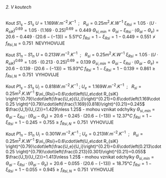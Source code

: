 ###### 2. V koutech

Kout $S1_s-S1_s$
$U=1.169 W.m^{-2}.K^{-1}$   ;   $R_{si}=0.25m^2.K.W^{-1}$
$\xi_{Rsi}=1.05\cdot\left(U\cdot R_{siK} \right)^{0.69}=1.05\cdot \left(1.169\cdot 0.25\right)^{0.69}=0.449$
$\Theta_{si,min} = \Theta_{ai} - \xi_{Rsi}\cdot \left( \Theta_{ai}-\Theta_e \right)=20.6-0.449\cdot \left(20.6 - (-13) \right)=5.51°C$
$f_{Rsi} = 1 - \xi_{Rsi}=1-0.449=0.551 \ngtr f_{Rsi,N}=0.751\ \ \text{NEVYHOVUJE}$

 Kout $S1_n-S1_n$
$U=0.213 W.m^{-2}.K^{-1}$   ;   $R_{si}=0.25m^2.K.W^{-1}$
$\xi_{Rsi}=1.05\cdot\left(U\cdot R_{siK} \right)^{0.69}=1.05\cdot \left(0.213\cdot 0.25\right)^{0.69}=0.139$
$\Theta_{si,min} = \Theta_{ai} - \xi_{Rsi}\cdot \left( \Theta_{ai}-\Theta_e \right)=20.6-0.139\cdot \left(20.6 - (-13) \right)=15.93°C$
$f_{Rsi} = 1 - \xi_{Rsi}=1-0.139=0.861 \ge f_{Rsi,N}=0.751\ \ \text{VYHOVUJE}$

Kout $P1_s-S1_s$
$U_i=0.818 W.m^{-2}.K^{-1}$   ;   $U_e=1.169 W.m^{-2}.K^{-1}$   ;   $R_{si}=0.25m^2.K.W^{-1}$
$\xi_{Rsi}=0.6\cdot\left(U_e\cdot R_{siK} \right)^{0.79}\cdot\left(\frac{U_e}{U_i}\right)^{0.21}=0.6\cdot\left(1.169\cdot 0.25 \right)^{0.79}\cdot\left(\frac{1.169}{0.818}\right)^{0.21}=0.245$
$\frac{U_1}{U_{2}}=1.429\nless 1.25$ - mohou vznikat odchylky
$\Theta_{si,min} = \Theta_{ai} - \xi_{Rsi}\cdot \left( \Theta_{ai}-\Theta_e \right)=20.6-0.245\cdot \left(20.6 - (-13) \right)=12.37°C$
$f_{Rsi} = 1 - \xi_{Rsi}=1-0.245=0.755 \ge f_{Rsi,N}=0.751\ \ \text{VYHOVUJE}$

Kout $P1_n-S1_n$
$U_i=0.301 W.m^{-2}.K^{-1}$   ;   $U_e=0.213 W.m^{-2}.K^{-1}$   ;   $R_{si}=0.25m^2.K.W^{-1}$
$\xi_{Rsi}=0.6\cdot\left(U_e\cdot R_{siK} \right)^{0.79}\cdot\left(\frac{U_e}{U_i}\right)^{0.21}=0.6\cdot\left(0.213\cdot 0.25 \right)^{0.79}\cdot\left(\frac{0.213}{0.301}\right)^{0.21}=0.055$
$\frac{U_1}{U_{2}}=1.413\nless 1.25$ - mohou vznikat odchylky
$\Theta_{si,min} = \Theta_{ai} - \xi_{Rsi}\cdot \left( \Theta_{ai}-\Theta_e \right)=20.6-0.055\cdot \left(20.6 - (-13) \right)=18.75°C$
$f_{Rsi} = 1 - \xi_{Rsi}=1-0.055=0.945 \ge f_{Rsi,N}=0.751\ \ \text{VYHOVUJE}$

